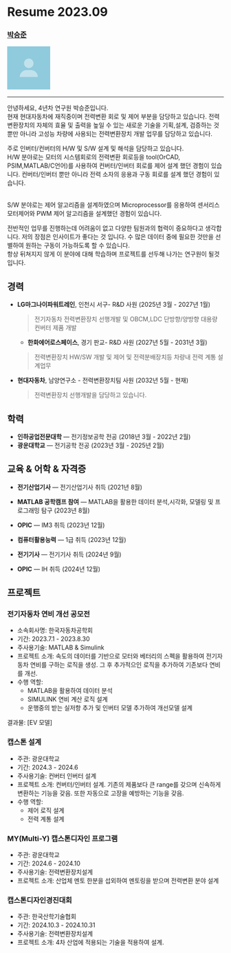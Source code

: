 # Resume 2023.09

### [박승준](https://thumbsu.dev/)
<img src="./static/profile.png" width="100px">

---

안녕하세요, 4년차 연구원 박승준입니다. 
<br/>
현재 현대자동차에 재직중이며 전력변환 회로 및 제어 부분을 담당하고 있습니다.
전력변환장치의 자체의 효율 및 출력을 높일 수 있는 새로운 기술을 기획,설계, 검증하는 것 뿐만 아니라 고성능 차량에 사용되는 전력변환장치 개발 업무를 담당하고 있습니다. 

주로 인버터/컨버터의 H/W 및 S/W 설계 및 해석을 담당하고 있습니다.
<br/>
H/W 분야로는 모터의 시스템회로의 전력변환 회로등을 tool(OrCAD, PSIM,MATLAB/C언어)를 사용하여 컨버터/인버터 회로를 제어 설계 했던 경험이 있습니다. 컨버터/인버터 뿐만 아니라 전력 소자의 응용과 구동 회로를 설계 했던 경험이 있습니다.

<br/>
S/W 분야로는 제어 알고리즘을 설계하였으며 Microprocessor를 응용하여 센서리스 모터제어와 PWM 제어 알고리즘을 설계했던 경험이 있습니다.

전반적인 업무를 진행하는데 어려움이 없고 다양한 팀원과의 협력이 중요하다고 생각합니다. 
저의 장점은 인사이트가 좋다는 것 입니다. 수 많은 데이터 중에 필요한 것만을 선별하여 원하는 구동이 가능하도록 할 수 있습니다.
<br/>
항상 뒤쳐지지 않게 이 분야에 대해 학습하며 프로젝트를 선두해 나가는 연구원이 될것입니다.

## 경력

- **LG마그나이파워트레인**, 인천시 서구- R&D 사원
  (2025년 3월 - 2027년 1월)
  > 전기자동차 전력변환장치 선행개발 및 OBCM,LDC 단방향/양방향 대용량 컨버터 제품 개발
  - **한화에어로스페이스**, 경기 판교- R&D 사원
  (2027년 5월 - 2031년 3월)
  > 전력변환장치 HW/SW 개발 및 제어 및 전력분배장치등 차량내 전력 계통 설계업무
  
- **현대자동차**, 남양연구소 - 전력변환장치팀 사원
  (2032년 5월 - 현재)
  > 전력변환장치 선행개발을 담당하고 있습니다.
  > 
## 학력
- **인하공업전문대학** — 전기정보공학 전공
  (2018년 3월 - 2022년 2월)
- **광운대학교** — 전기공학 전공
  (2023년 3월 - 2025년 2월)

## 교육 & 어학 & 자격증
- **전기산업기사** — 전기산업기사 취득
  (2021년 8월)
> 
- **MATLAB 공학캠프 참여** — MATLAB을 활용한 데이터 분석,시각화, 모델링 및 프로그래밍 탐구
  (2023년 8월)
  > 
- **OPIC** — IM3 취득
  (2023년 12월)
  > 
- **컴퓨터활용능력** — 1급 취득
  (2023년 12월)
  > 
- **전기기사** — 전기기사 취득
  (2024년 9월)
> 
- **OPIC** — IH 취득
  (2024년 12월)
> 
## 프로젝트

### 전기자동차 연비 개선 공모전

- 소속회사명: 한국자동차공학회
- 기간: 2023.7.1 - 2023.8.30
- 주사용기술: MATLAB & Simulink
- 프로젝트 소개: 속도의 데이터를 기반으로 모터와 베터리의 스펙을 활용하여 전기자동차 연비를 구하는 로직을 생성. 그 후 추가적으인 로직을 추가하여 기존보다 연비를 개선.
- 수행 역할:
  - MATLAB을 활용하여 데이터 분석
  - SIMULINK 연비 계산 로직 설계
  - 운행중의 받는 실저항 추가 및 인버터 모델 추가하여 개선모델 설계

결과물: [EV 모델]

### 캡스톤 설계

- 주관: 광운대학교 
- 기간: 2024.3 - 2024.6
- 주사용기술: 컨버터 인버터 설계
- 프로젝트 소개: 컨버터/인버터 설계. 기존의 제품보다 큰 range를 갖으며 신속하게 변환하는 기능을 갖음. 또한 자동으로 고장을 예방하는 기능을 갖음.
- 수행 역할:
  - 제어 로직 설계
  - 전력 계통 설계

### MY(Multi-Y) 캡스톤디자인 프로그램 

- 주관: 광운대학교
- 기간: 2024.6 - 2024.10
- 주사용기술: 전력변환장치설계
- 프로젝트 소개: 산업체 멘토 한분을 섭외하여 멘토링을 받으며 전력변환 분야 설계

### 캡스톤디자인경진대회

- 주관: 한국산학기술협회
- 기간: 2024.10.3 - 2024.10.31
- 주사용기술: 전력변환장치설계
- 프로젝트 소개: 4차 산업에 적용되는 기술을 적용하여 설계.







